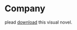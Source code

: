<!DOCTYPE html>
<html>
   <head>
     
   </head>

   <body>
      <h1>Company</h1>
      <p>
         plead <a href="google.com">download</a> this visual novel.
      </p>
   </body>
</html>
